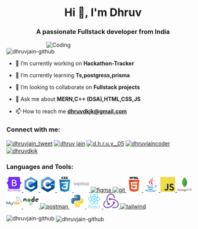 <h1 align="center">Hi 👋, I'm Dhruv</h1>
<h3 align="center">A passionate Fullstack developer from India</h3>
<img align="right" alt="Coding" width="400" src="https://imgs.search.brave.com/Zqst3kV9Pte5krew9yAE6omKeDkj9sK9Vq65OhQQukw/rs:fit:860:0:0:0/g:ce/aHR0cHM6Ly9tZWRp/YS50ZW5vci5jb20v/cVBoSzY4RUhoNGtB/QUFBai9wb2ludGlu/Zy10by1lYWNoLW90/aGVyLXNwaWRlci1t/YW4uZ2lm.gif"

<p align="left"> <img src="https://komarev.com/ghpvc/?username=dhruvjain-github&label=Profile%20views&color=0e75b6&style=flat" alt="dhruvjain-github" /> </p>

- 🔭 I’m currently working on **Hackathon-Tracker**

- 🌱 I’m currently learning **Ts,postgress,prisma**

- 👯 I’m looking to collaborate on **Fullstack projects**

- 💬 Ask me about **MERN,C++ (DSA),HTML,CSS,JS**

- 📫 How to reach me **dhruvdkjk@gmail.com**

<h3 align="left">Connect with me:</h3>
<p align="left">
<a href="https://twitter.com/dhruvjain_tweet" target="blank"><img align="center" src="https://raw.githubusercontent.com/rahuldkjain/github-profile-readme-generator/master/src/images/icons/Social/twitter.svg" alt="dhruvjain_tweet" height="30" width="40" /></a>
<a href="https://linkedin.com/in/dhruv jain" target="blank"><img align="center" src="https://raw.githubusercontent.com/rahuldkjain/github-profile-readme-generator/master/src/images/icons/Social/linked-in-alt.svg" alt="dhruv jain" height="30" width="40" /></a>
<a href="https://instagram.com/d.h.r.u.v__05" target="blank"><img align="center" src="https://raw.githubusercontent.com/rahuldkjain/github-profile-readme-generator/master/src/images/icons/Social/instagram.svg" alt="d.h.r.u.v__05" height="30" width="40" /></a>
<a href="https://www.codechef.com/users/dhruvjaincoder" target="blank"><img align="center" src="https://cdn.jsdelivr.net/npm/simple-icons@3.1.0/icons/codechef.svg" alt="dhruvjaincoder" height="30" width="40" /></a>
<a href="https://www.leetcode.com/dhruvdkjk" target="blank"><img align="center" src="https://raw.githubusercontent.com/rahuldkjain/github-profile-readme-generator/master/src/images/icons/Social/leet-code.svg" alt="dhruvdkjk" height="30" width="40" /></a>
</p>

<h3 align="left">Languages and Tools:</h3>
<p align="left"> <a href="https://getbootstrap.com" target="_blank" rel="noreferrer"> <img src="https://raw.githubusercontent.com/devicons/devicon/master/icons/bootstrap/bootstrap-plain-wordmark.svg" alt="bootstrap" width="40" height="40"/> </a> <a href="https://www.cprogramming.com/" target="_blank" rel="noreferrer"> <img src="https://raw.githubusercontent.com/devicons/devicon/master/icons/c/c-original.svg" alt="c" width="40" height="40"/> </a> <a href="https://www.w3schools.com/cpp/" target="_blank" rel="noreferrer"> <img src="https://raw.githubusercontent.com/devicons/devicon/master/icons/cplusplus/cplusplus-original.svg" alt="cplusplus" width="40" height="40"/> </a> <a href="https://www.w3schools.com/css/" target="_blank" rel="noreferrer"> <img src="https://raw.githubusercontent.com/devicons/devicon/master/icons/css3/css3-original-wordmark.svg" alt="css3" width="40" height="40"/> </a> <a href="https://expressjs.com" target="_blank" rel="noreferrer"> <img src="https://raw.githubusercontent.com/devicons/devicon/master/icons/express/express-original-wordmark.svg" alt="express" width="40" height="40"/> </a> <a href="https://www.figma.com/" target="_blank" rel="noreferrer"> <img src="https://www.vectorlogo.zone/logos/figma/figma-icon.svg" alt="figma" width="40" height="40"/> </a> <a href="https://git-scm.com/" target="_blank" rel="noreferrer"> <img src="https://www.vectorlogo.zone/logos/git-scm/git-scm-icon.svg" alt="git" width="40" height="40"/> </a> <a href="https://www.w3.org/html/" target="_blank" rel="noreferrer"> <img src="https://raw.githubusercontent.com/devicons/devicon/master/icons/html5/html5-original-wordmark.svg" alt="html5" width="40" height="40"/> </a> <a href="https://www.java.com" target="_blank" rel="noreferrer"> <img src="https://raw.githubusercontent.com/devicons/devicon/master/icons/java/java-original.svg" alt="java" width="40" height="40"/> </a> <a href="https://developer.mozilla.org/en-US/docs/Web/JavaScript" target="_blank" rel="noreferrer"> <img src="https://raw.githubusercontent.com/devicons/devicon/master/icons/javascript/javascript-original.svg" alt="javascript" width="40" height="40"/> </a> <a href="https://www.mongodb.com/" target="_blank" rel="noreferrer"> <img src="https://raw.githubusercontent.com/devicons/devicon/master/icons/mongodb/mongodb-original-wordmark.svg" alt="mongodb" width="40" height="40"/> </a> <a href="https://www.mysql.com/" target="_blank" rel="noreferrer"> <img src="https://raw.githubusercontent.com/devicons/devicon/master/icons/mysql/mysql-original-wordmark.svg" alt="mysql" width="40" height="40"/> </a> <a href="https://nodejs.org" target="_blank" rel="noreferrer"> <img src="https://raw.githubusercontent.com/devicons/devicon/master/icons/nodejs/nodejs-original-wordmark.svg" alt="nodejs" width="40" height="40"/> </a> <a href="https://postman.com" target="_blank" rel="noreferrer"> <img src="https://www.vectorlogo.zone/logos/getpostman/getpostman-icon.svg" alt="postman" width="40" height="40"/> </a> <a href="https://www.python.org" target="_blank" rel="noreferrer"> <img src="https://raw.githubusercontent.com/devicons/devicon/master/icons/python/python-original.svg" alt="python" width="40" height="40"/> </a> <a href="https://reactjs.org/" target="_blank" rel="noreferrer"> <img src="https://raw.githubusercontent.com/devicons/devicon/master/icons/react/react-original-wordmark.svg" alt="react" width="40" height="40"/> </a> <a href="https://redux.js.org" target="_blank" rel="noreferrer"> <img src="https://raw.githubusercontent.com/devicons/devicon/master/icons/redux/redux-original.svg" alt="redux" width="40" height="40"/> </a> <a href="https://tailwindcss.com/" target="_blank" rel="noreferrer"> <img src="https://www.vectorlogo.zone/logos/tailwindcss/tailwindcss-icon.svg" alt="tailwind" width="40" height="40"/> </a> </p>

<p><img align="left" src="https://github-readme-stats.vercel.app/api/top-langs?username=dhruvjain-github&show_icons=true&locale=en&layout=compact" alt="dhruvjain-github" /></p>

<p>&nbsp;<img align="center" src="https://github-readme-stats.vercel.app/api?username=dhruvjain-github&show_icons=true&locale=en" alt="dhruvjain-github" /></p>
